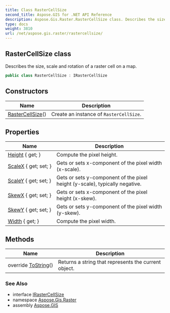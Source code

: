 ```yaml
---
title: Class RasterCellSize
second_title: Aspose.GIS for .NET API Reference
description: Aspose.Gis.Raster.RasterCellSize class. Describes the size scale and rotation of a raster cell on a map
type: docs
weight: 3810
url: /net/aspose.gis.raster/rastercellsize/
---
```

## RasterCellSize class

Describes the size, scale and rotation of a raster cell on a map.

```csharp
public class RasterCellSize : IRasterCellSize
```

## Constructors

| Name | Description |
| --- | --- |
| [RasterCellSize](rastercellsize/)() | Create an instance of `RasterCellSize`. |

## Properties

| Name | Description |
| --- | --- |
| [Height](../../aspose.gis.raster/rastercellsize/height/) { get; } | Compute the pixel height. |
| [ScaleX](../../aspose.gis.raster/rastercellsize/scalex/) { get; set; } | Gets or sets x-component of the pixel width (x-scale). |
| [ScaleY](../../aspose.gis.raster/rastercellsize/scaley/) { get; set; } | Gets or sets y-component of the pixel height (y-scale), typically negative. |
| [SkewX](../../aspose.gis.raster/rastercellsize/skewx/) { get; set; } | Gets or sets x-component of the pixel height (x-skew). |
| [SkewY](../../aspose.gis.raster/rastercellsize/skewy/) { get; set; } | Gets or sets y-component of the pixel width (y-skew). |
| [Width](../../aspose.gis.raster/rastercellsize/width/) { get; } | Compute the pixel width. |

## Methods

| Name | Description |
| --- | --- |
| override [ToString](../../aspose.gis.raster/rastercellsize/tostring/)() | Returns a string that represents the current object. |

### See Also

* interface [IRasterCellSize](../irastercellsize/)
* namespace [Aspose.Gis.Raster](../../aspose.gis.raster/)
* assembly [Aspose.GIS](../../)


